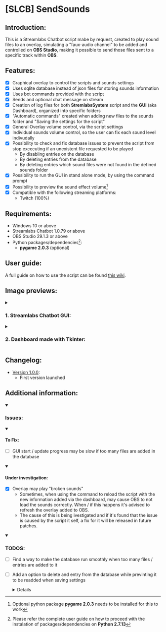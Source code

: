 # [SLCB] SendSounds

## Introduction:

This is a Streamlabs Chatbot script mabe by request, created to play sound files to an overlay, simulating a "faux-audio channel" to be added and controlled on **OBS Studio**, making it possible to send those files sent to a specific track within **OBS**.

## Features:

- [x] Graphical overlay to control the scripts and sounds settings
- [x] Uses sqlite database instead of json files for storing sounds information
- [x] Uses bot commands provided with the script
- [x] Sends and optional chat message on stream
- [x] Creation of log files for both **StremlabsSystem** script and the **GUI** (aka Dashboard), organized into specific folders
- [x] "Automatic commands" created when adding new files to the sounds folder and "Saving the settings for the script"
- [x] General Overlay volume control, via the script settings
- [x] Individual sounds volume control, so the user can fix each sound level indivudally
- [x] Possibility to check and fix database issues to prevent the script from stop excecuting if an unexistent file requested to be played
  - By disabling entries on the database
  - By deleting entries from the database
  - By deleting entries which sound files were not found in the defined sounds folder
- [x] Possibility to run the GUI in stand alone mode, by using the command prompt
- [x] Possibility to preview the sound effect volume[^1]
- [x] Compatible with the following streaming platforms:
  - Twitch (100%)

## Requirements:

- Windows 10 or above
- Streamlabs Chatbot 1.0.79 or above
- OBS Studio 29.1.3 or above
- Python packages/dependencies[^2]:
  - **pygame 2.0.3** (optional)

## User guide:

A full guide on how to use the script can be found [this wiki](https://github.com/vonschappler/SLCB-SendSounds/wiki/User-Guide).

## Image previews:

<details>
<summary>

### 1. Streamlabs Chatbot GUI:

</summary>

![Image 01 - Interface Streamlabs Chatbot](images/Preview_SLCB.png)
</details>

<details>
<summary>

### 2. Dashboard made with Tkinter:

</summary>

![Image 02 - Preview Dashboard](images/Preview_Dash.png)
</details>

## Changelog:

- [Version 1.0.0](#):
  - First version launched

## Additional information:

<details open>
<summary>

### Issues:

</summary>

  <details open>
  <summary>
  
  #### To Fix:
  </summary>
  
   - [ ] GUI start / update progress may be slow if too many files are added in the database
  </details>

  <details open>
  <summary>
  
  #### Under investigation:
  </summary>
  
   - [x] Overlay may play "broken sounds"
     - Sometimes, when using the command to reload the script with the new information added via the dashboard, may cause OBS to not load the sounds correctly. When / if this happens it's advised to refresh the overlay added to OBS.
     - The cause of this is being ivestigated and if it's found that the issue is caused by the script it self, a fix for it will be released in future patches.
  </details>

  
</details>

<details open>
<summary>

### TODOS:

</summary>

- [ ] Find a way to make the database run smoothly when too many files / entries are added to it
- [ ] Add an option to delete and entry from the database while previnting it to be readded when saving settings
   <details>
  
    - For the moment, entries can only be disabled and previous tests so far, keep re-adding the deleted information with default values whenever the script settings are saved
  </details>
</details>

[^1]: Optional python package **pygame 2.0.3** needs to be installed for this to work
[^2]: Please refer the complete user guide on how to proceed with the instalation of packages/dependencies on **Python 2.7.13**

